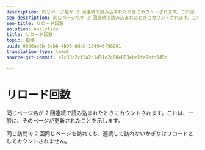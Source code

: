 ```yaml
---
description: 同じページ名が 2 回連続で読み込まれたときにカウントされます。これは、一般に、そのページが更新されたことを示します。
seo-description: 同じページ名が 2 回連続で読み込まれたときにカウントされます。これは、一般に、そのページが更新されたことを示します。
seo-title: リロード回数
solution: Analytics
title: リロード回数
topic: 指標
uuid: 0896ae8b-3db6-4b95-8dab-134946f98201
translation-type: tm+mt
source-git-commit: a2c38c2cf3a2c1451e2c60e003ebe1fa9bfd145d

---
```



# リロード回数

同じページ名が 2 回連続で読み込まれたときにカウントされます。これは、一般に、そのページが更新されたことを示します。

同じ訪問で 2 回同じページを訪れても、連続して訪れないかぎりはリロードとしてカウントされません。
